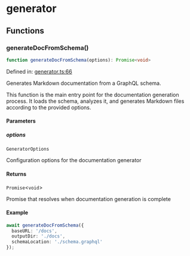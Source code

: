 # generator

## Functions

### generateDocFromSchema()

```ts
function generateDocFromSchema(options): Promise<void>
```

Defined in: [generator.ts:66](https://github.com/graphql-markdown/graphql-markdown/blob/main/packages/core/src/generator.ts#L66)

Generates Markdown documentation from a GraphQL schema.

This function is the main entry point for the documentation generation process.
It loads the schema, analyzes it, and generates Markdown files according to the provided options.

#### Parameters

##### options

`GeneratorOptions`

Configuration options for the documentation generator

#### Returns

`Promise`\<`void`\>

Promise that resolves when documentation generation is complete

#### Example

```typescript
await generateDocFromSchema({
  baseURL: '/docs',
  outputDir: './docs',
  schemaLocation: './schema.graphql'
});
```
